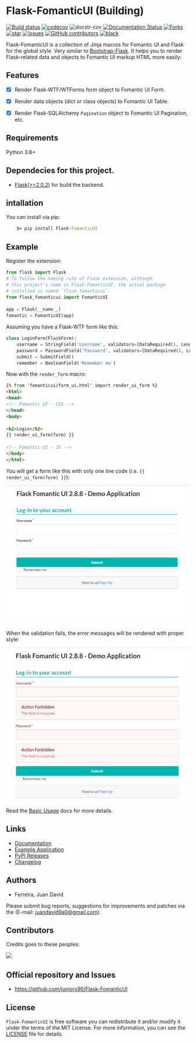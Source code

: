 # Flask-FomanticUI (Building)

[![Build status](https://github.com/juniors90/Flask-FomanticUI/actions/workflows/testing-package.yml/badge.svg)](https://github.com/juniors90/Flask-FomanticUI/actions)
[![codecov](https://codecov.io/gh/juniors90/Flask-FomanticUI/branch/main/graph/badge.svg?token=YNCV9C9GIG)](https://codecov.io/gh/juniors90/Flask-FomanticUI)
![docstr-cov](https://img.shields.io/endpoint?url=https://jsonbin.org/juniors90/Flask-FomanticUI/badges/docstr-cov)
[![Documentation Status](https://readthedocs.org/projects/flask-fomanticui/badge/?version=latest)](https://flask-fomanticui.readthedocs.io/en/latest/?badge=latest)
[![Forks](https://img.shields.io/github/forks/juniors90/Flask-FomanticUI)](https://github.com/juniors90/Flask-FomanticUI/stargazers)
[![star](https://img.shields.io/github/stars/juniors90/Flask-FomanticUI?color=yellow)](https://github.com/juniors90/Flask-FomanticUI/network/members)
[![issues](https://img.shields.io/github/issues/juniors90/Flask-FomanticUI?color=teal)](https://github.com/juniors90/Flask-FomanticUI/issues)
[![GitHub contributors](https://img.shields.io/github/contributors/juniors90/Flask-FomanticUI?color=green)](https://github.com/juniors90/Flask-FomanticUI/graphs/contributors)
[![black](https://img.shields.io/badge/code%20style-black-000000.svg)](https://github.com/psf/black)

Flask-FomanticUI is a collection of Jinja macros for Fomantic UI and Flask for the global style. Very similar to [Bootstrap-Flask](https://github.com/greyli/bootstrap-flask). It helps you to
render Flask-related data and objects to Fomantic UI markup HTML more easily:

## Features

- [x] Render Flask-WTF/WTForms form object to Fomantic UI Form.
- [x] Render data objects (dict or class objects) to Fomantic UI Table.
- [x] Render Flask-SQLAlchemy `Pagination` object to Fomantic UI Pagination, etc.


## Requirements

Python 3.8+

## Dependecies for this project.

- [Flask(>=2.0.2)](https://flask.palletsprojects.com/en/2.0.x/) for build the backend.

## intallation

You can install via pip:

```cmd
    $> pip install Flask-FomanticUI
```

## Example

Register the extension:

```python
from flask import Flask
# To follow the naming rule of Flask extension, although
# this project's name is Flask-FomanticUI, the actual package
# installed is named `flask_fomanticui`.
from flask_fomanticui import FomanticUI

app = Flask(__name__)
fomantic = FomanticUI(app)
```

Assuming you have a Flask-WTF form like this:

```python
class LoginForm(FlaskForm):
    username = StringField('Username', validators=[DataRequired(), Length(1, 20)])
    password = PasswordField('Password', validators=[DataRequired(), Length(8, 150)])
    submit = SubmitField()
    remember = BooleanField('Remember me')
```

Now with the `render_form` macro:

```html
{% from 'fomanticui/form_ui.html' import render_ui_form %}
<html>
<head>
<!-- Fomantic UI - CSS -->
</head>
<body>

<h2>Login</h2>
{{ render_ui_form(form) }}

<!-- Fomantic UI - JS -->
</body>
</html>
```

You will get a form like this with only one line code (i.e. `{{ render_ui_form(form) }}`):

![form rendering](./docs/source/_static/form-example.PNG)

When the validation fails, the error messages will be rendered with proper style:

![error form rendering](./docs/source/_static/error-form-example.PNG)

Read the [Basic Usage](https://flask-fomanticui.readthedocs.io/en/latest/notes/basic.html) 
docs for more details.

## Links

- [Documentation](https://flask-fomanticui.readthedocs.io)
- [Example Application](https://github.com/juniors90/Flask-FomanticUI/tree/main/sample_app)
- [PyPI Releases](https://pypi.org/project/Flask-FomanticUI/)
- [Changelog](https://github.com/juniors90/Flask-FomanticUI/blob/main/CHANGELOG.rst)


## Authors

- Ferreira, Juan David

Please submit bug reports, suggestions for improvements and patches via
the (E-mail: juandavid9a0@gmail.com).

## Contributors

Credits goes to these peoples:

<a href="https://github.com/juniors90/Flask-FomanticUI/graphs/contributors">
  <img src="https://contrib.rocks/image?repo=juniors90/Flask-FomanticUI" />
</a>

## Official repository and Issues

- https://github.com/juniors90/Flask-FomanticUI


## License

`Flask-FomanticUI` is free software you can redistribute it and/or modify it
under the terms of the MIT License. For more information, you can see the
[LICENSE](https://github.com/juniors90/Flask-FomanticUI/blob/main/LICENSE) file
for details.
